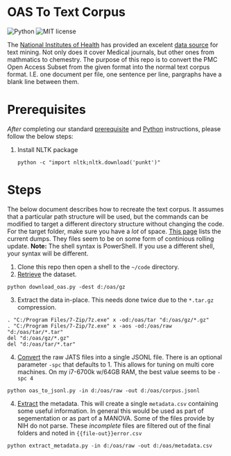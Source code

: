 # OAS To Text Corpus

![Python](https://img.shields.io/badge/python-3.x-blue.svg)
![MIT license](https://img.shields.io/badge/License-MIT-green.svg)

The [National Institutes of Health](https://nih.gov) has provided an excelent [data source](https://www.ncbi.nlm.nih.gov/pmc/tools/textmining/) for text mining.
Not only does it cover Medical journals, but other ones from mathmatics to chemestry.
The purpose of this repo is to convert the PMC Open Access Subset from the given format into the normal text corpus format.
I.E. one document per file, one sentence per line, pargraphs have a blank line between them.

# Prerequisites

_After_ completing our standard [prerequisite](https://github.com/TextCorpusLabs/getting-started#prerequisites) and [Python](https://github.com/TextCorpusLabs/getting-started#python) instructions, please follow the below steps:

1. Install NLTK package
   ```{shell}
   python -c "import nltk;nltk.download('punkt')"
   ```

# Steps

The below document describes how to recreate the text corpus.
It assumes that a particular path structure will be used, but the commands can be modified to target a different directory structure without changing the code.
For the target folder, make sure you have a _lot_ of space.
[This page](ftp.ncbi.nlm.nih.gov/pub/pmc/oa_bulk/) lists the current dumps.
They files seem to be on some form of continious rolling update.
**Note:** The shell syntax is PowerShell.
If you use a different shell, your syntax will be different. 

1. Clone this repo then open a shell to the `~/code` directory.
2. [Retrieve](./code/download_oas.py) the dataset.
```{ps1}
python download_oas.py -dest d:/oas/gz
``` 
3. Extract the data in-place.
   This needs done twice due to the `*.tar.gz` compression.
```{ps1}
. "C:/Program Files/7-Zip/7z.exe" x -od:/oas/tar "d:/oas/gz/*.gz"
. "C:/Program Files/7-Zip/7z.exe" x -aos -od:/oas/raw "d:/oas/tar/*.tar"
del "d:/oas/gz/*.gz"
del "d:/oas/tar/*.tar"
```
4. [Convert](./code/oas_to_jsonl.py) the raw JATS files into a single JSONL file.
   There is an optional parameter `-spc` that defaults to 1.
   This allows for tuning on multi core machines.
   On my i7-6700k w/64GB RAM, the best value seems to be `-spc 4`
```{ps1}
python oas_to_jsonl.py -in d:/oas/raw -out d:/oas/corpus.jsonl
```
4. [Extract](./code/extract_metadata.py) the metadata.
   This will create a single `metadata.csv` containing some useful information.
   In general this would be used as part of segementation or as part of a MANOVA.
   Some of the files provide by NIH do not parse.
   These _incomplete_ files are filtered out of the final folders and noted in `{{file-out}}error.csv`
```{ps1}
python extract_metadata.py -in d:/oas/raw -out d:/oas/metadata.csv
```

